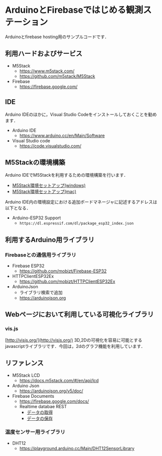 # ArduinoとFirebaseではじめる観測ステーション


Arduinoとfirebase hosting用のサンプルコードです．


## 利用ハードおよびサービス

- M5Stack
  - https://www.m5stack.com/
  - https://github.com/m5stack/M5Stack
- Firebase
  - https://firebase.google.com/


## IDE

Arduino IDEのほかに，Visual Studio Codeをインストールしておくことを勧めます．

- Arduino IDE
  - https://www.arduino.cc/en/Main/Software
- Visual Studio code
  - https://code.visualstudio.com/


## M5Stackの環境構築

Arduino IDEでM5Stackを利用するための環境構築を行います．

- [M5Stack環境セットアップ(windows)](https://docs.m5stack.com/#/en/quick_start/m5core/m5stack_core_get_started_Arduino_Windows?id=step1-download-arduino-esp32-support)
- [M5Stack環境セットアップ(mac)](https://docs.m5stack.com/#/en/quick_start/m5core/m5stack_core_get_started_Arduino_MacOS)

Arduino IDE内の環境設定における追加ボードマネージャに記述するアドレスは以下となる．

- Arduino-ESP32 Support
  - `https://dl.espressif.com/dl/package_esp32_index.json`


## 利用するArduino用ライブラリ


### Firebaseとの通信用ライブラリ

- Firebase ESP32
  - https://github.com/mobizt/Firebase-ESP32
- HTTPClientESP32Ex
  - https://github.com/mobizt/HTTPClientESP32Ex
- ArduinoJson
  - ライブラリ検索で追加
  - https://arduinojson.org
  

## Webページにおいて利用している可視化ライブラリ

### vis.js

[http://visjs.org/](http://visjs.org/) 3D,2Dの可視化を容易に可能とするjavascriptライブラリです．今回は，2dのグラフ機能を利用しています．

## リファレンス

- M5Stack LCD
  - https://docs.m5stack.com/#/en/api/lcd
- Arduino Json
  - https://arduinojson.org/v5/doc/
- Firebase Documents
  - https://firebase.google.com/docs/
  - Realtime databae REST
    - [データの取得](https://firebase.google.com/docs/database/rest/retrieve-data?hl=ja)
    - [データの保存](https://firebase.google.com/docs/database/rest/save-data?hl=ja)



### 温度センサー用ライブラリ

- DHT12
  - https://playground.arduino.cc/Main/DHT12SensorLibrary
